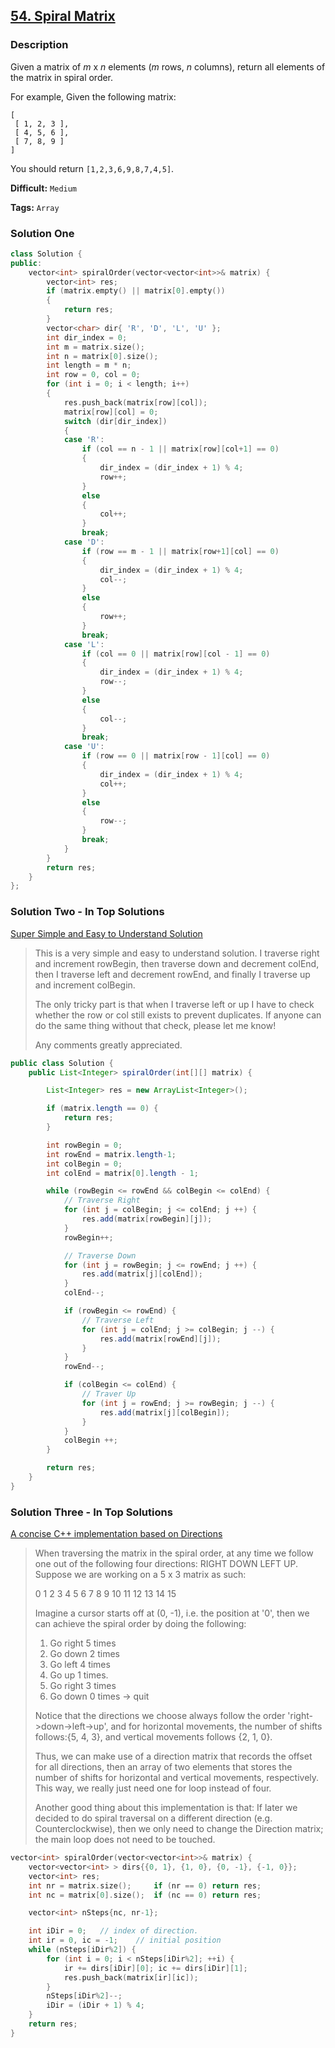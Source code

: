 ## [54. Spiral Matrix](https://leetcode.com/problems/spiral-matrix/description/)

### Description

Given a matrix of _m_ x _n_ elements (_m_ rows, _n_ columns), return all elements of the matrix in spiral order.

For example,
Given the following matrix:

```
[
 [ 1, 2, 3 ],
 [ 4, 5, 6 ],
 [ 7, 8, 9 ]
]

```

You should return `[1,2,3,6,9,8,7,4,5]`.

**Difficult:** `Medium`

**Tags:** `Array`

### Solution One

```c++
class Solution {
public:
    vector<int> spiralOrder(vector<vector<int>>& matrix) {
        vector<int> res;
        if (matrix.empty() || matrix[0].empty())
        {
            return res;
        }
        vector<char> dir{ 'R', 'D', 'L', 'U' };
        int dir_index = 0;
        int m = matrix.size();
        int n = matrix[0].size();
        int length = m * n;
        int row = 0, col = 0;
        for (int i = 0; i < length; i++)
        {
            res.push_back(matrix[row][col]);
            matrix[row][col] = 0;
            switch (dir[dir_index])
            {
            case 'R':
                if (col == n - 1 || matrix[row][col+1] == 0)
                {
                    dir_index = (dir_index + 1) % 4;
                    row++;
                }
                else
                {
                    col++;
                }
                break;
            case 'D':
                if (row == m - 1 || matrix[row+1][col] == 0)
                {
                    dir_index = (dir_index + 1) % 4;
                    col--;
                }
                else
                {
                    row++;
                }
                break;
            case 'L':
                if (col == 0 || matrix[row][col - 1] == 0)
                {
                    dir_index = (dir_index + 1) % 4;
                    row--;
                }
                else
                {
                    col--;
                }
                break;
            case 'U':
                if (row == 0 || matrix[row - 1][col] == 0)
                {
                    dir_index = (dir_index + 1) % 4;
                    col++;
                }
                else
                {
                    row--;
                }
                break;
            }
        }
        return res;
    }
};
```

### Solution Two - In Top Solutions

[Super Simple and Easy to Understand Solution](https://discuss.leetcode.com/topic/3713/super-simple-and-easy-to-understand-solution)

> This is a very simple and easy to understand solution. I traverse right and increment rowBegin, then traverse down and decrement colEnd, then I traverse left and decrement rowEnd, and finally I traverse up and increment colBegin.
>
> The only tricky part is that when I traverse left or up I have to check whether the row or col still exists to prevent duplicates. If anyone can do the same thing without that check, please let me know!
>
> Any comments greatly appreciated.

```java
public class Solution {
    public List<Integer> spiralOrder(int[][] matrix) {

        List<Integer> res = new ArrayList<Integer>();

        if (matrix.length == 0) {
            return res;
        }

        int rowBegin = 0;
        int rowEnd = matrix.length-1;
        int colBegin = 0;
        int colEnd = matrix[0].length - 1;

        while (rowBegin <= rowEnd && colBegin <= colEnd) {
            // Traverse Right
            for (int j = colBegin; j <= colEnd; j ++) {
                res.add(matrix[rowBegin][j]);
            }
            rowBegin++;

            // Traverse Down
            for (int j = rowBegin; j <= rowEnd; j ++) {
                res.add(matrix[j][colEnd]);
            }
            colEnd--;

            if (rowBegin <= rowEnd) {
                // Traverse Left
                for (int j = colEnd; j >= colBegin; j --) {
                    res.add(matrix[rowEnd][j]);
                }
            }
            rowEnd--;

            if (colBegin <= colEnd) {
                // Traver Up
                for (int j = rowEnd; j >= rowBegin; j --) {
                    res.add(matrix[j][colBegin]);
                }
            }
            colBegin ++;
        }

        return res;
    }
}
```

### Solution Three - In Top Solutions

[A concise C++ implementation based on Directions](https://discuss.leetcode.com/topic/15558/a-concise-c-implementation-based-on-directions)

> When traversing the matrix in the spiral order, at any time we follow one out of the following four directions: RIGHT DOWN LEFT UP. Suppose we are working on a 5 x 3 matrix as such:
>
> 0 1 2 3 4 5
> 6 7 8 9 10
> 11 12 13 14 15
>
> Imagine a cursor starts off at (0, -1), i.e. the position at '0', then we can achieve the spiral order by doing the following:
>
> 1. Go right 5 times
> 2. Go down 2 times
> 3. Go left 4 times
> 4. Go up 1 times.
> 5. Go right 3 times
> 6. Go down 0 times -> quit
>
> Notice that the directions we choose always follow the order 'right->down->left->up', and for horizontal movements, the number of shifts follows:{5, 4, 3}, and vertical movements follows {2, 1, 0}.
>
> Thus, we can make use of a direction matrix that records the offset for all directions, then an array of two elements that stores the number of shifts for horizontal and vertical movements, respectively. This way, we really just need one for loop instead of four.
>
> Another good thing about this implementation is that: If later we decided to do spiral traversal on a different direction (e.g. Counterclockwise), then we only need to change the Direction matrix; the main loop does not need to be touched.

```c++
vector<int> spiralOrder(vector<vector<int>>& matrix) {
    vector<vector<int> > dirs{{0, 1}, {1, 0}, {0, -1}, {-1, 0}};
    vector<int> res;
    int nr = matrix.size();     if (nr == 0) return res;
    int nc = matrix[0].size();  if (nc == 0) return res;

    vector<int> nSteps{nc, nr-1};

    int iDir = 0;   // index of direction.
    int ir = 0, ic = -1;    // initial position
    while (nSteps[iDir%2]) {
        for (int i = 0; i < nSteps[iDir%2]; ++i) {
            ir += dirs[iDir][0]; ic += dirs[iDir][1];
            res.push_back(matrix[ir][ic]);
        }
        nSteps[iDir%2]--;
        iDir = (iDir + 1) % 4;
    }
    return res;
}
```
